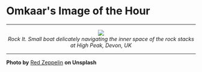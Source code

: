 # Omkaar's Image of the Hour

---

<div align="center">

<a href="https://unsplash.com/photos/a-boat-sails-through-the-colorful-waters-0jJttj_0Qsw">
  <img src="https://images.unsplash.com/photo-1751220170218-e57d53bd4aa8?crop=entropy&cs=tinysrgb&fit=max&fm=jpg&ixid=M3w3NjA2Nzh8MHwxfHJhbmRvbXx8fHx8fHx8fDE3NTIxMjAwMDB8&ixlib=rb-4.1.0&q=80&w=1080" style="max-width:100%; height:auto;">
</a>

<br>
<i>Rock It. Small boat delicately navigating the inner space of the rock stacks at High Peak, Devon, UK</i>

</div>

---

**Photo by** [Red Zeppelin](https://unsplash.com/@redzeppelin) **on Unsplash**
